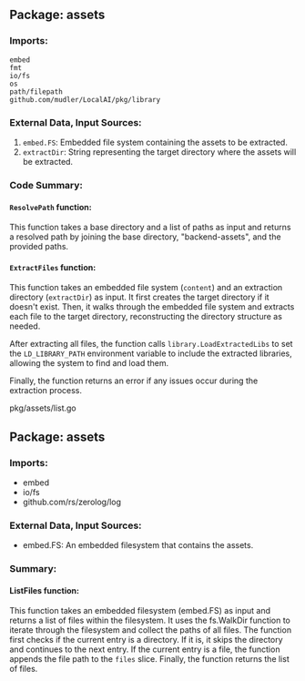 ## Package: assets

### Imports:

```
embed
fmt
io/fs
os
path/filepath
github.com/mudler/LocalAI/pkg/library
```

### External Data, Input Sources:

1. `embed.FS`: Embedded file system containing the assets to be extracted.
2. `extractDir`: String representing the target directory where the assets will be extracted.

### Code Summary:

#### `ResolvePath` function:

This function takes a base directory and a list of paths as input and returns a resolved path by joining the base directory, "backend-assets", and the provided paths.

#### `ExtractFiles` function:

This function takes an embedded file system (`content`) and an extraction directory (`extractDir`) as input. It first creates the target directory if it doesn't exist. Then, it walks through the embedded file system and extracts each file to the target directory, reconstructing the directory structure as needed.

After extracting all files, the function calls `library.LoadExtractedLibs` to set the `LD_LIBRARY_PATH` environment variable to include the extracted libraries, allowing the system to find and load them.

Finally, the function returns an error if any issues occur during the extraction process.



pkg/assets/list.go
## Package: assets

### Imports:

- embed
- io/fs
- github.com/rs/zerolog/log

### External Data, Input Sources:

- embed.FS: An embedded filesystem that contains the assets.

### Summary:

#### ListFiles function:

This function takes an embedded filesystem (embed.FS) as input and returns a list of files within the filesystem. It uses the fs.WalkDir function to iterate through the filesystem and collect the paths of all files. The function first checks if the current entry is a directory. If it is, it skips the directory and continues to the next entry. If the current entry is a file, the function appends the file path to the `files` slice. Finally, the function returns the list of files.

